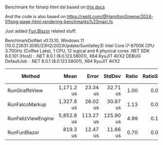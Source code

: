 Benchmark for fsharp html dsl based on [this docs](https://hamy.xyz/labs/2024-02_fsharp-html-dsl-long-page-benchmarks)

And the code is also based on https://replit.com/@HamiltonGreene/2024-01long-page-html-rendering-benchmarks%23main.fs

Just added [Fun.Blazor](https://github.com/slaveOftime/Fun.Blazor) related stuff.


BenchmarkDotNet v0.13.10, Windows 11 (10.0.22631.3085/23H2/2023Update/SunValley3)
Intel Core i7-8700K CPU 3.70GHz (Coffee Lake), 1 CPU, 12 logical and 6 physical cores
.NET SDK 8.0.101
  [Host]     : .NET 8.0.1 (8.0.123.58001), X64 RyuJIT AVX2 DEBUG
  DefaultJob : .NET 8.0.1 (8.0.123.58001), X64 RyuJIT AVX2

| Method             | Mean       | Error     | StdDev    | Ratio | RatioSD | Gen0      | Gen1     | Gen2     | Allocated | Alloc Ratio |
|------------------- |-----------:|----------:|----------:|------:|--------:|----------:|---------:|---------:|----------:|------------:|
| RunGiraffeView     | 1,171.2 us |  23.34 us |  32.71 us |  1.00 |    0.00 |  332.0313 | 330.0781 | 166.0156 |   2.45 MB |        1.00 |
| RunFalcoMarkup     | 1,327.8 us |  26.02 us |  30.97 us |  1.13 |    0.03 |  332.0313 | 330.0781 | 166.0156 |   2.22 MB |        0.91 |
| RunFelizViewEngine | 5,852.8 us | 113.27 us | 125.90 us |  4.99 |    0.17 | 1445.3125 | 781.2500 | 203.1250 |    9.2 MB |        3.75 |
| RunFunBlazor       |   819.3 us |  12.47 us |  11.66 us |  0.70 |    0.03 |  218.7500 | 179.6875 | 130.8594 |   1.04 MB |        0.42 |